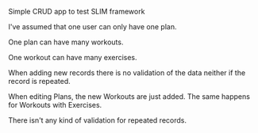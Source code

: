 Simple CRUD app to test SLIM framework

I've assumed that one user can only have one plan.

One plan can have many workouts.

One workout can have many exercises.

When adding new records there is no validation of the data neither if the record is repeated.

When editing Plans, the new Workouts are just added. The same happens for Workouts with Exercises. 

There isn't any kind of validation for repeated records.
